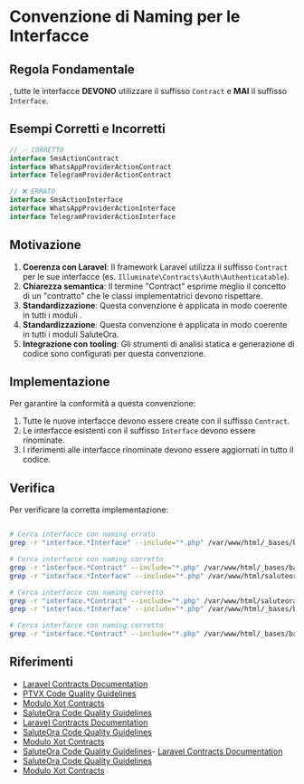 # Convenzione di Naming per le Interfacce 

## Regola Fondamentale

, tutte le interfacce **DEVONO** utilizzare il suffisso `Contract` e **MAI** il suffisso `Interface`.

## Esempi Corretti e Incorretti

```php
// ✅ CORRETTO
interface SmsActionContract
interface WhatsAppProviderActionContract
interface TelegramProviderActionContract

// ❌ ERRATO
interface SmsActionInterface
interface WhatsAppProviderActionInterface
interface TelegramProviderActionInterface
```

## Motivazione

1. **Coerenza con Laravel**: Il framework Laravel utilizza il suffisso `Contract` per le sue interfacce (es. `Illuminate\Contracts\Auth\Authenticatable`).
2. **Chiarezza semantica**: Il termine "Contract" esprime meglio il concetto di un "contratto" che le classi implementatrici devono rispettare.
3. **Standardizzazione**: Questa convenzione è applicata in modo coerente in tutti i moduli .
3. **Standardizzazione**: Questa convenzione è applicata in modo coerente in tutti i moduli SaluteOra.
4. **Integrazione con tooling**: Gli strumenti di analisi statica e generazione di codice sono configurati per questa convenzione.

## Implementazione

Per garantire la conformità a questa convenzione:

1. Tutte le nuove interfacce devono essere create con il suffisso `Contract`.
2. Le interfacce esistenti con il suffisso `Interface` devono essere rinominate.
3. I riferimenti alle interfacce rinominate devono essere aggiornati in tutto il codice.

## Verifica

Per verificare la corretta implementazione:

```bash

# Cerca interfacce con naming errato
grep -r "interface.*Interface" --include="*.php" /var/www/html/_bases/base_techplanner_fila3_mono/laravel/Modules

# Cerca interfacce con naming corretto
grep -r "interface.*Contract" --include="*.php" /var/www/html/_bases/base_techplanner_fila3_mono/laravel/Modules
grep -r "interface.*Interface" --include="*.php" /var/www/html/saluteora/laravel/Modules

# Cerca interfacce con naming corretto
grep -r "interface.*Contract" --include="*.php" /var/www/html/saluteora/laravel/Modules
grep -r "interface.*Interface" --include="*.php" /var/www/html/_bases/base_techplanner_fila3_mono/laravel/Modules

# Cerca interfacce con naming corretto
grep -r "interface.*Contract" --include="*.php" /var/www/html/_bases/base_techplanner_fila3_mono/laravel/Modules
```

## Riferimenti

- [Laravel Contracts Documentation](https://laravel.com/docs/contracts)
- [PTVX Code Quality Guidelines](/var/www/html/_bases/base_ptvx_fila3_mono/laravel/docs/code-quality.md)
- [Modulo Xot Contracts](/var/www/html/_bases/base_ptvx_fila3_mono/laravel/Modules/Xot/app/Contracts/)
- [SaluteOra Code Quality Guidelines](/var/www/html/saluteora/laravel/docs/code-quality.md)
- [Laravel Contracts Documentation](https://laravel.com/project_docs/contracts)
- [SaluteOra Code Quality Guidelines](/var/www/html/saluteora/laravel/project_docs/code-quality.md)
- [Modulo Xot Contracts](/var/www/html/saluteora/laravel/Modules/Xot/app/Contracts/)
- [SaluteOra Code Quality Guidelines](/var/www/html/_bases/base_techplanner_fila3_mono/laravel/docs/code-quality.md)- [Laravel Contracts Documentation](https://laravel.com/project_docs/contracts)
- [SaluteOra Code Quality Guidelines](/var/www/html/_bases/base_techplanner_fila3_mono/laravel/project_docs/code-quality.md)
- [Modulo Xot Contracts](/var/www/html/_bases/base_techplanner_fila3_mono/laravel/Modules/Xot/app/Contracts/)
